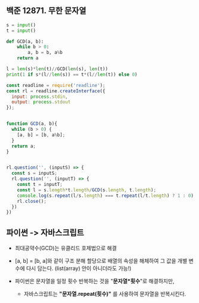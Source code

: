 ## 백준 12871. 무한 문자열

```python
s = input()
t = input()

def GCD(a, b):
    while b > 0:
        a, b = b, a%b
    return a

l = len(s)*len(t)//GCD(len(s), len(t))
print(1 if s*(l//len(s)) == t*(l//len(t)) else 0)
```

```javascript
const readline = require('readline');
const rl = readline.createInterface({
  input: process.stdin,
  output: process.stdout
});


function GCD(a, b){
  while (b > 0) {
    [a, b] = [b, a%b];
  }
  return a;
}


rl.question('', (inputS) => {
  const s = inputS;
  rl.question('', (inputT) => {
    const t = inputT;
    const l = s.length*t.length/GCD(s.length, t.length);
    console.log(s.repeat(l/s.length) === t.repeat(l/t.length) ? 1 : 0)
    rl.close();
  })
})
```

## 파이썬 -> 자바스크립트

- 최대공약수(GCD)는 유클리드 호제법으로 해결

- [a, b] = [b, a]와 같이 구조 분해 할당으로 배열의 속성을 해체하여 그 값을 개별 변수에 다시 담는다. (list(array) 안이 아니더라도 가능!)

- 파이썬은 문자열을 일정 횟수 반복하는 것을 "**문자열\*횟수**"로 해결하지만,
  
  - 자바스크립트는 **"문자열.repeat(횟수)"** 를 사용하여 문자열을 반복시킨다.
  
  
